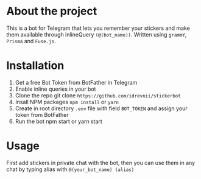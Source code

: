 # About the project

This is a bot for Telegram that lets you remember your stickers and make them available through inlineQuery `(@(bot_name))`. Written using `grammY`, `Prisma` and `Fuse.js`.

# Installation

1. Get a free Bot Token from BotFather in Telegram
2. Enable inline queries in your bot
3. Clone the repo git clone `https://github.com/idrevnii/stickerbot`
4. Insall NPM packages `npm install` or `yarn`
5. Create in root directory `.env` file with field `BOT_TOKEN` and assign your token from BotFather
6. Run the bot npm start or yarn start

# Usage

First add stickers in private chat with the bot, then you can use them in any chat by typing alias with `@(your_bot_name) (alias)`
